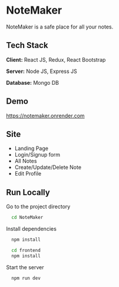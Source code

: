 
































































































# NoteMaker

NoteMaker is a safe place for all your notes.

## Tech Stack

**Client:** React JS, Redux, React Bootstrap

**Server:** Node JS, Express JS

**Database:** Mongo DB

## Demo

https://notemaker.onrender.com

## Site

- Landing Page
- Login/Signup form
- All Notes
- Create/Update/Delete Note
- Edit Profile

## Run Locally

Go to the project directory

```bash
  cd NoteMaker
```

Install dependencies

```bash
  npm install
```

```bash
  cd frontend
  npm install
```

Start the server

```bash
  npm run dev
```
